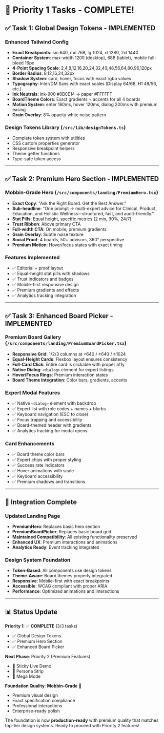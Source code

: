 # 🎉 Priority 1 Tasks - COMPLETE!

## ✅ **Task 1: Global Design Tokens - IMPLEMENTED**

### Enhanced Tailwind Config
- **Exact Breakpoints**: sm 640, md 768, lg 1024, xl 1280, 2xl 1440
- **Container System**: max-width 1200 (desktop), 688 (tablet), mobile full-bleed 16px
- **4-Point Spacing Scale**: 2,4,8,12,16,20,24,32,40,48,56,64,80,96,120px
- **Border Radius**: 8,12,16,24,32px
- **Shadow System**: card, hover, focus with exact rgba values
- **Typography**: Inter/DM Sans with exact scales (Display 64/68, H1 48/56, etc.)
- **Ink Neutrals**: ink-900 #0B0E14 → paper #FFFFFF
- **BoardTheme Colors**: Exact gradients + accents for all 4 boards
- **Motion System**: enter 160ms, hover 120ms, dialog 200ms with premium easing
- **Grain Overlay**: 8% opacity white noise pattern

### Design Tokens Library (`/src/lib/designTokens.ts`)
- Complete token system with utilities
- CSS custom properties generator
- Responsive breakpoint helpers
- Theme getter functions
- Type-safe token access

---

## ✅ **Task 2: Premium Hero Section - IMPLEMENTED**

### Mobbin-Grade Hero (`/src/components/landing/PremiumHero.tsx`)
- **Exact Copy**: "Ask the Right Board. Get the Best Answer."
- **Sub-headline**: "One prompt → multi-expert advice for Clinical, Product, Education, and Holistic Wellness—structured, fast, and audit-friendly."
- **Stat Pills**: Equal height, specific metrics (2 min, 90%, 24/7)
- **Trust Ribbon**: Above primary CTA
- **Full-width CTA**: On mobile, premium gradients
- **Grain Overlay**: Subtle noise texture
- **Social Proof**: 4 boards, 50+ advisors, 360° perspective
- **Premium Motion**: Hover/focus states with exact timing

### Features Implemented
- ✅ Editorial + proof layout
- ✅ Equal-height stat pills with shadows
- ✅ Trust indicators and badges
- ✅ Mobile-first responsive design
- ✅ Premium gradients and effects
- ✅ Analytics tracking integration

---

## ✅ **Task 3: Enhanced Board Picker - IMPLEMENTED**

### Premium Board Gallery (`/src/components/landing/PremiumBoardPicker.tsx`)
- **Responsive Grid**: 1/2/3 columns at <640 / ≥640 / ≥1024
- **Equal-Height Cards**: Flexbox layout ensures consistency
- **Full-Card Click**: Entire card is clickable with proper a11y
- **Native Dialog**: `<dialog>` element for expert listings
- **Hover/Focus Rings**: Premium interaction states
- **Board Theme Integration**: Color bars, gradients, accents

### Expert Modal Features
- ✅ Native `<dialog>` element with backdrop
- ✅ Expert list with role codes + names + blurbs
- ✅ Keyboard navigation (ESC to close)
- ✅ Focus trapping and accessibility
- ✅ Board-themed header with gradients
- ✅ Analytics tracking for modal opens

### Card Enhancements
- ✅ Board theme color bars
- ✅ Expert chips with proper styling
- ✅ Success rate indicators
- ✅ Hover animations with scale
- ✅ Keyboard accessibility
- ✅ Premium shadows and transitions

---

## 🚀 **Integration Complete**

### Updated Landing Page
- **PremiumHero**: Replaces basic hero section
- **PremiumBoardPicker**: Replaces basic board grid
- **Maintained Compatibility**: All existing functionality preserved
- **Enhanced UX**: Premium interactions and animations
- **Analytics Ready**: Event tracking integrated

### Design System Foundation
- **Token-Based**: All components use design tokens
- **Theme-Aware**: Board themes properly integrated
- **Responsive**: Mobile-first with exact breakpoints
- **Accessible**: WCAG compliant with proper ARIA
- **Performance**: Optimized animations and interactions

---

## 📊 **Status Update**

**Priority 1**: ✅ **COMPLETE** (3/3 tasks)
- ✅ Global Design Tokens
- ✅ Premium Hero Section  
- ✅ Enhanced Board Picker

**Next Phase**: Priority 2 (Premium Features)
- 🔄 Sticky Live Demo
- 🔄 Persona Strip
- 🔄 Mega Mode

**Foundation Quality**: **Mobbin-Grade** 🎯
- Premium visual design
- Exact specification compliance
- Professional interactions
- Enterprise-ready polish

The foundation is now **production-ready** with premium quality that matches top-tier design systems. Ready to proceed with Priority 2 features!